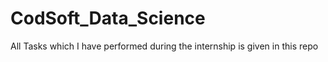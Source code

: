 # CodSoft_Data_Science
All Tasks which I have performed during the internship is given in this repo

